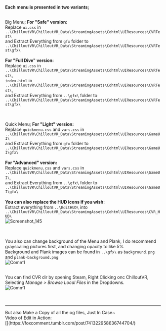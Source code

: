**Each menu is presented in two variants;**
 <br>
 <br>


Big Menu;
 **For "Safe" version:**
 <br>
Replace `ui.css` in `..\ChilloutVR\ChilloutVR_Data\StreamingAssets\Cohtml\UIResources\CVRTest\`<br>
and Extract Everything from `gfx` folder to `..\ChilloutVR\ChilloutVR_Data\StreamingAssets\Cohtml\UIResources\CVRTest\gfx\`<br>
<br>
 **For "Full Dive" version:**<br>
Replace `ui.css` in `..\ChilloutVR\ChilloutVR_Data\StreamingAssets\Cohtml\UIResources\CVRTest\`,<br>
`index.html` in `..\ChilloutVR\ChilloutVR_Data\StreamingAssets\Cohtml\UIResources\CVRTest\`,<br>
and Extract Everything from `..\gfx\` folder to `..\ChilloutVR\ChilloutVR_Data\StreamingAssets\Cohtml\UIResources\CVRTest\gfx\`<br>
<br>
<br>

Quick Menu;
 **For "Light" version:**
 <br>
Replace `quickmenu.css` and `vars.css` in `..\ChilloutVR\ChilloutVR_Data\StreamingAssets\Cohtml\UIResources\GameUI\`<br>
and Extract Everything from `gfx` folder to `..\ChilloutVR\ChilloutVR_Data\StreamingAssets\Cohtml\UIResources\GameUI\gfx\`<br>
<br>
 **For "Advanced" version:**<br>
Replace `quickmenu.css` and `vars.css` in `..\ChilloutVR\ChilloutVR_Data\StreamingAssets\Cohtml\UIResources\GameUI\`,<br>
and Extract Everything from `..\gfx\` folder to `..\ChilloutVR\ChilloutVR_Data\StreamingAssets\Cohtml\UIResources\GameUI\gfx\`<br>
<br>
**You can also replace the HUD icons if you wish:**<br>
Extract everything from `..\EditHUD\` into `..\ChilloutVR\ChilloutVR_Data\StreamingAssets\Cohtml\UIResources\CVR_HUD\`
<br>![Screenshot_145](https://github.com/FoxComment/CVR-UI_Edit/assets/52538405/bde70be6-0e37-42fb-925f-3d915122ce97)
<br>
<br>
<br>

You also can change background of the Menu and Plank, I do recommend grayscaling pictures first, and changing opacity to like 5%<br>
Background and Plank images can be found in `..\gfx\`  as  `background.png`  and  `plank-background.png`
<br>![Comm1](https://github.com/FoxComment/CVR-UI_Edit/assets/52538405/7a2ffa79-5a5f-4bcf-824f-d53ad9d3ba0b)
<br>
<br>

You can find CVR dir by opening Steam, Right Clicking onc ChilloutVR, Selecting   *Manage > Browse Local Files*   in the Dropdowns.
<br>![Comm1](https://github.com/FoxComment/CVR-UI_Edit/assets/52538405/e43a8433-e0a6-4632-b2b3-51098150fe86)
<br>
<br>
<br>
<hr>
But also Make a Copy of all the og files, Just In Case~
<br>
Video of Edit in Action:<br>
[](https://foxcomment.tumblr.com/post/741322958636744704/)

